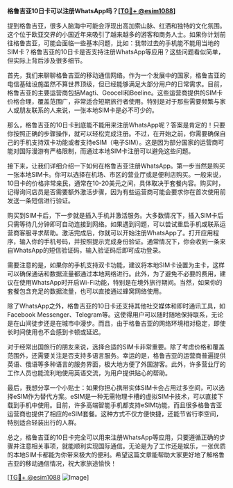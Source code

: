 **格鲁吉亚10日卡可以注册WhatsApp吗？[[TG💪+ @esim1088](https://t.me/s/esim1088)]**

提到格鲁吉亚，很多人脑海中可能会浮现出高加索山脉、红酒和独特的文化氛围。这个位于欧亚交界的小国近年来吸引了越来越多的游客和商务人士。如果你计划前往格鲁吉亚，可能会面临一些基本问题，比如：我带过去的手机能不能用当地的SIM卡？格鲁吉亚的10日卡是否支持注册WhatsApp等应用？这些问题看似简单，但实际上背后涉及很多细节。

首先，我们来聊聊格鲁吉亚的移动通信网络。作为一个发展中的国家，格鲁吉亚的电信基础设施虽然不算世界顶级，但已经能够满足大部分用户的日常需求。目前，格鲁吉亚的主要运营商包括Magti、Geocell和Beeline。这些运营商提供的SIM卡价格合理，覆盖范围广，非常适合短期旅行者使用。特别是对于那些需要频繁与家人或朋友联系的人来说，一张本地SIM卡是必不可少的。

那么，格鲁吉亚的10日卡到底能不能用来注册WhatsApp呢？答案是肯定的！只要你按照正确的步骤操作，就可以轻松完成注册。不过，在开始之前，你需要确保自己的手机支持双卡功能或者支持eSIM（电子SIM）。这是因为部分国家的运营商可能对国际漫游有严格限制，而通过本地SIM卡注册可以避免这些问题。

接下来，让我们详细介绍一下如何在格鲁吉亚注册WhatsApp。第一步当然是购买一张本地SIM卡。你可以选择在机场、市区的营业厅或是便利店购买。一般来说，10日卡的价格非常亲民，通常在10-20美元之间，具体取决于套餐内容。购买时，记得询问店员是否需要额外激活步骤，因为有些运营商可能会要求你在首次使用前发送一条短信进行验证。

购买到SIM卡后，下一步就是插入手机并激活服务。大多数情况下，插入SIM卡后只需等待几分钟即可自动连接到网络。如果遇到问题，可以尝试重启手机或联系运营商客服寻求帮助。激活完成后，你就可以开始注册WhatsApp了。打开应用程序，输入你的手机号码，并按照提示完成身份验证。通常情况下，你会收到一条来自WhatsApp的短信验证码，输入验证码后即可成功登录。

需要注意的是，如果你的手机支持双卡功能，建议将本地SIM卡设置为主卡，这样可以确保通话和数据流量都通过本地网络进行。此外，为了避免不必要的费用，建议在使用WhatsApp时开启Wi-Fi功能，特别是在境外旅行期间。当然，如果你的套餐包含充足的数据流量，也可以直接通过蜂窝网络使用。

除了WhatsApp之外，格鲁吉亚的10日卡还支持其他社交媒体和即时通讯工具，如Facebook Messenger、Telegram等。这使得用户可以随时随地保持联系，无论是在山间徒步还是在城市中漫步。而且，由于格鲁吉亚的网络环境相对稳定，即使长时间使用也不会感到卡顿或延迟。

对于经常出国旅行的朋友来说，选择合适的SIM卡非常重要。除了考虑价格和覆盖范围外，还需要关注是否支持多语言服务。幸运的是，格鲁吉亚的运营商普遍提供英语、俄语等多种语言的服务界面，极大地方便了外国游客。此外，许多营业厅的工作人员也能流利地使用英语交流，为用户提供贴心的帮助。

最后，我想分享一个小贴士：如果你担心携带实体SIM卡会占用过多空间，可以选择eSIM作为替代方案。eSIM是一种无需物理卡槽的虚拟SIM卡技术，可以直接下载到手机中使用。目前，许多高端智能手机都支持eSIM功能，而且很多格鲁吉亚运营商也提供了相应的eSIM套餐。这种方式不仅方便快捷，还能节省行李空间，特别适合轻装出行的人群。

总之，格鲁吉亚的10日卡完全可以用来注册WhatsApp等应用，只要遵循正确的步骤并注意相关事项，就能顺利实现国际通信。无论是为了工作还是娱乐，一张优质的本地SIM卡都能为你带来极大的便利。希望这篇文章能帮助大家更好地了解格鲁吉亚的移动通信情况，祝大家旅途愉快！

[[TG💪+ @esim1088](https://t.me/s/esim1088) ![Image](https://i.postimg.cc/4NQfJmqS/Snipaste-2025-05-13-00-14-12.png)]